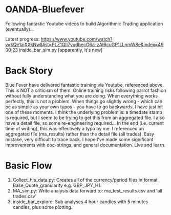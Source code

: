 # OANDA-Bluefever
Following fantastic Youtube videos to build Algorithmic Trading application (eventually)...

Latest progress: https://www.youtube.com/watch?v=kQe1ajXXkNw&list=PLZ1QII7yudbecO6a-zAI6cuGP1LLnmW8e&index=49  00:23
inside_bar_sim.py [apparently, it's new]

# Back Story

Blue Fever have delivered fantastic training via Youtube, referenced above.  This is NOT a criticism of them:
Online training risks following parrot fashion without fully understanding what you are doing.  When everything works perfectly, this is not a problem.  When things go slightly wrong - which can be as simple as your own typos - you have to go backwards.  I have just hit one of these moments.  I think the underlying problem is:  a timedate stamp is required, but I seem to be trying to get this from an aggregated file.  I also have a detail file, so some re-engineering required...  In the end (i.e. current time of writing), this was effectively a typo by me.  I referenced an aggregated file (ma_results) rather than the detail file (all trades).  Easy mistake, very difficult to trace back.  I hope I've made some significant improvements with doc-strings, and general documentation.  Live and learn.

# Basic Flow

1. Collect_his_data.py:  Creates all of the currency/period files in format Base_Quote_granularity e.g. GBP_JPY_H1.
2. MA_sim.py:  Write analysis data forward to: ma_test_results.csv and 'all trades.csv'
3. inside_bar_explore:  Sub analyses 4 hour candles with 5 minutes candles, plus some plotting.